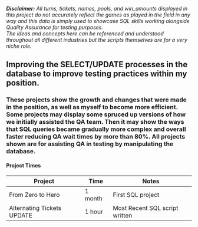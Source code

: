 ***Disclaimer:*** *All turns, tickets, names, pools, and win_amounts displayed in this project do not accurately reflect the games as played in the field in any way and this data is 
simply used to showcase SQL skills working alongside Quality Assurance for testing purposes.* <br>
*The ideas and concepts here can be referenced and understood throughout all different industries but the scripts themselves are for a very niche role.*

## Improving the SELECT/UPDATE processes in the database to improve testing practices within my position.

### These projects show the growth and changes that were made in the position, as well as myself to become more efficient. Some projects may display some spruced up versions of how we initially assisted the QA team. Then it may show the ways that SQL queries became gradually more complex and overall faster reducing QA wait times by more than 80%. All projects shown are for assisting QA in testing by manipulating the database. 

#### Project Times
| Project | Time | Notes |
|----|----|----------------------|
| From Zero to Hero | 1 month | First SQL project |
| Alternating Tickets UPDATE | 1 hour | Most Recent SQL script written |

